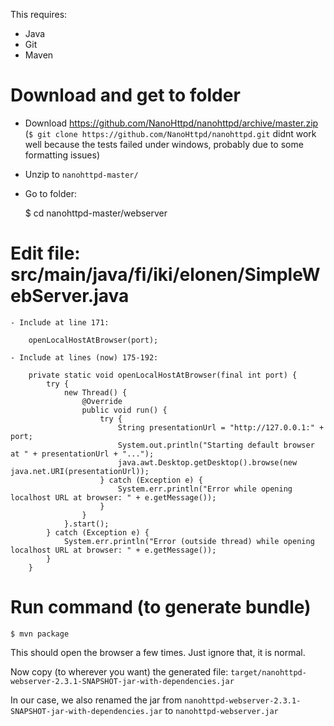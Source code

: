 This requires:

- Java
- Git
- Maven

# Download and get to folder

- Download https://github.com/NanoHttpd/nanohttpd/archive/master.zip
	(`$ git clone https://github.com/NanoHttpd/nanohttpd.git` didnt work well because the tests failed under windows, probably due to some formatting issues)
- Unzip to `nanohttpd-master/`
- Go to folder:

	$ cd nanohttpd-master/webserver

# Edit file: src/main/java/fi/iki/elonen/SimpleWebServer.java

	- Include at line 171:
	
		openLocalHostAtBrowser(port);

	- Include at lines (now) 175-192:
	
		private static void openLocalHostAtBrowser(final int port) {
			try {
				new Thread() {
					@Override
					public void run() {
						try {
							String presentationUrl = "http://127.0.0.1:" + port;
							System.out.println("Starting default browser at " + presentationUrl + "...");
							java.awt.Desktop.getDesktop().browse(new java.net.URI(presentationUrl));
						} catch (Exception e) {
							System.err.println("Error while opening localhost URL at browser: " + e.getMessage());
						}
					}
				}.start();
			} catch (Exception e) {
				System.err.println("Error (outside thread) while opening localhost URL at browser: " + e.getMessage());
			}
		}

# Run command (to generate bundle)

	$ mvn package
	
This should open the browser a few times. Just ignore that, it is normal.

Now copy (to wherever you want) the generated file: `target/nanohttpd-webserver-2.3.1-SNAPSHOT-jar-with-dependencies.jar`

In our case, we also renamed the jar from `nanohttpd-webserver-2.3.1-SNAPSHOT-jar-with-dependencies.jar` to `nanohttpd-webserver.jar`

